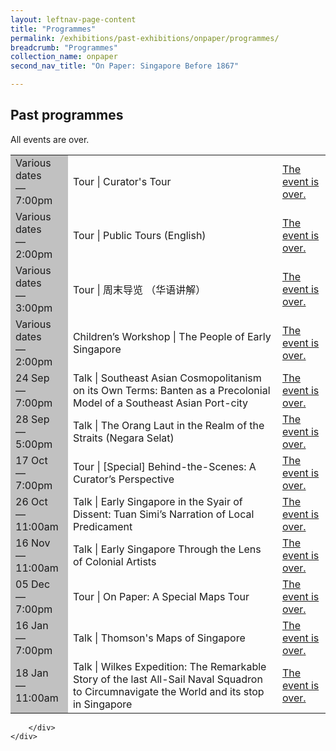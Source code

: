```yaml
---
layout: leftnav-page-content
title: "Programmes"
permalink: /exhibitions/past-exhibitions/onpaper/programmes/
breadcrumb: "Programmes"
collection_name: onpaper
second_nav_title: "On Paper: Singapore Before 1867"

---
```


<!-- 

Colours
Upcoming: default colour
Past: #c1c1c1

-->

<section class="sgds-section__progs">

<div class="sgds-container__description">
    <div class="row">
        <div class="col is-10-desktop is-12-mobile">

<h2>Past programmes</h2>

<p>All events are over.</p>

<table class="table table-v">
    <tr>
        <td style="background-color: #c1c1c1;">Various dates<br>
            &mdash;<br>
            7:00pm</td>
        <td>Tour &#124; Curator's Tour</td>
        <td><a href="/programmes/onpaper/curator-tours/">The event is over.</a></td>
    </tr>    
    <tr>
        <td style="background-color: #c1c1c1;">Various dates<br>
            &mdash;<br>
            2:00pm</td>
        <td>Tour &#124; Public Tours (English)</td>
        <td><a href="/programmes/onpaper/public-tours/">The event is over.</a></td>
    </tr>    
    <tr>
        <td style="background-color: #c1c1c1;">Various dates<br>
            &mdash;<br>
            3:00pm</td>
        <td>Tour &#124; 周末导览 （华语讲解）</td>
        <td><a href="/programmes/onpaper/public-tours/">The event is over.</a></td>
    </tr>         
    <tr>
        <td style="background-color: #c1c1c1;">Various dates<br>
            &mdash;<br>
            2:00pm</td>
        <td>Children’s Workshop &#124; The People of Early Singapore</td>
        <td><a href="/programmes/onpaper/children-workshops/">The event is over.</a></td>
    </tr>     
    <tr>
        <td style="background-color: #c1c1c1;">24 Sep<br>
            &mdash;<br>
            7:00pm</td>
        <td>Talk &#124; Southeast Asian Cosmopolitanism on its Own Terms: Banten as a Precolonial Model of a Southeast Asian Port-city</td>
        <td><a href="/programmes/onpaper/20190924-talk/">The event is over.</a></td>
    </tr>    
    <tr>
        <td style="background-color: #c1c1c1;">28 Sep<br>
            &mdash;<br>
            5:00pm</td>
        <td>Talk &#124; The Orang Laut in the Realm of the Straits (Negara Selat)</td>
        <td><a href="/programmes/onpaper/20190928-talk/">The event is over.</a></td>
    </tr>
    <tr>
        <td style="background-color: #c1c1c1;">17 Oct<br>
            &mdash;<br>
            7:00pm</td>
        <td>Tour &#124; &#91;Special&#93; Behind-the-Scenes: A Curator’s Perspective</td>
        <td><a href="/programmes/onpaper/curator-tours/">The event is over.</a></td>
    </tr>    
    <tr>
        <td style="background-color: #c1c1c1;">26 Oct<br>
            &mdash;<br>
            11:00am</td>
        <td>Talk &#124; Early Singapore in the Syair of Dissent: Tuan Simi’s Narration of Local Predicament</td>
        <td><a href="/programmes/onpaper/20191026-talk/">The event is over.</a></td>
    </tr>     
    <tr>
        <td style="background-color: #c1c1c1;">16 Nov<br>
            &mdash;<br>
            11:00am</td>
        <td>Talk &#124; Early Singapore Through the Lens of Colonial Artists</td>
        <td><a href="/programmes/onpaper/20191116-talk/">The event is over.</a></td>
    </tr>    
    <tr>
        <td style="background-color: #c1c1c1;">05 Dec<br>
            &mdash;<br>
            7:00pm</td>
        <td>Tour &#124; On Paper: A Special Maps Tour</td>
        <td><a href="/programmes/onpaper/20201205-tour/">The event is over.</a></td>
    </tr>    
    <tr>
        <td style="background-color: #c1c1c1;">16 Jan<br>
            &mdash;<br>
            7:00pm</td>
        <td>Talk &#124; Thomson's Maps of Singapore</td>
        <td><a href="/programmes/onpaper/20200116-talk/">The event is over.</a></td>
    </tr>     
    <tr>
        <td style="background-color: #c1c1c1;">18 Jan<br>
            &mdash;<br>
            11:00am</td>
        <td>Talk &#124; Wilkes Expedition: The Remarkable Story of the last All-Sail Naval Squadron to Circumnavigate the World and its stop in Singapore</td>
        <td><a href="/programmes/onpaper/20200118-talk/">The event is over.</a></td>
    </tr>    
</table>

        </div>
    </div>
</div>
</section>